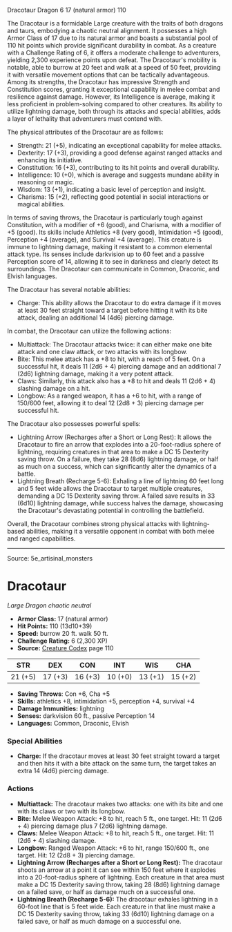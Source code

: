 <MonsterName/>Dracotaur</MonsterName>
<CreatureType/>Dragon</CreatureType>
<CR/>6</CR>
<AC/>17 (natural armor)</AC>
<HP/>110</HP>
<summary>The Dracotaur is a formidable Large creature with the traits of both dragons and taurs, embodying a chaotic neutral alignment. It possesses a high Armor Class of 17 due to its natural armor and boasts a substantial pool of 110 hit points which provide significant durability in combat. As a creature with a Challenge Rating of 6, it offers a moderate challenge to adventurers, yielding 2,300 experience points upon defeat. The Dracotaur's mobility is notable, able to burrow at 20 feet and walk at a speed of 50 feet, providing it with versatile movement options that can be tactically advantageous. Among its strengths, the Dracotaur has impressive Strength and Constitution scores, granting it exceptional capability in melee combat and resilience against damage. However, its Intelligence is average, making it less proficient in problem-solving compared to other creatures. Its ability to utilize lightning damage, both through its attacks and special abilities, adds a layer of lethality that adventurers must contend with.</summary>

<detail>

The physical attributes of the Dracotaur are as follows:
- Strength: 21 (+5), indicating an exceptional capability for melee attacks.
- Dexterity: 17 (+3), providing a good defense against ranged attacks and enhancing its initiative.
- Constitution: 16 (+3), contributing to its hit points and overall durability.
- Intelligence: 10 (+0), which is average and suggests mundane ability in reasoning or magic.
- Wisdom: 13 (+1), indicating a basic level of perception and insight.
- Charisma: 15 (+2), reflecting good potential in social interactions or magical abilities.

In terms of saving throws, the Dracotaur is particularly tough against Constitution, with a modifier of +6 (good), and Charisma, with a modifier of +5 (good). Its skills include Athletics +8 (very good), Intimidation +5 (good), Perception +4 (average), and Survival +4 (average). This creature is immune to lightning damage, making it resistant to a common elemental attack type. Its senses include darkvision up to 60 feet and a passive Perception score of 14, allowing it to see in darkness and clearly detect its surroundings. The Dracotaur can communicate in Common, Draconic, and Elvish languages.

The Dracotaur has several notable abilities:
- Charge: This ability allows the Dracotaur to do extra damage if it moves at least 30 feet straight toward a target before hitting it with its bite attack, dealing an additional 14 (4d6) piercing damage.

In combat, the Dracotaur can utilize the following actions:
- Multiattack: The Dracotaur attacks twice: it can either make one bite attack and one claw attack, or two attacks with its longbow.
- Bite: This melee attack has a +8 to hit, with a reach of 5 feet. On a successful hit, it deals 11 (2d6 + 4) piercing damage and an additional 7 (2d6) lightning damage, making it a very potent attack.
- Claws: Similarly, this attack also has a +8 to hit and deals 11 (2d6 + 4) slashing damage on a hit.
- Longbow: As a ranged weapon, it has a +6 to hit, with a range of 150/600 feet, allowing it to deal 12 (2d8 + 3) piercing damage per successful hit.

The Dracotaur also possesses powerful spells:
- Lightning Arrow (Recharges after a Short or Long Rest): It allows the Dracotaur to fire an arrow that explodes into a 20-foot-radius sphere of lightning, requiring creatures in that area to make a DC 15 Dexterity saving throw. On a failure, they take 28 (8d6) lightning damage, or half as much on a success, which can significantly alter the dynamics of a battle.
- Lightning Breath (Recharge 5-6): Exhaling a line of lightning 60 feet long and 5 feet wide allows the Dracotaur to target multiple creatures, demanding a DC 15 Dexterity saving throw. A failed save results in 33 (6d10) lightning damage, while success halves the damage, showcasing the Dracotaur's devastating potential in controlling the battlefield.

Overall, the Dracotaur combines strong physical attacks with lightning-based abilities, making it a versatile opponent in combat with both melee and ranged capabilities.</detail>



---

Source: 5e_artisinal_monsters

# Dracotaur

*Large* *Dragon* *chaotic neutral*

- **Armor Class:** 17 (natural armor)
- **Hit Points:** 110 (13d10+39)
- **Speed:** burrow 20 ft. walk 50 ft.
- **Challenge Rating:** 6 (2,300 XP)
- **Source:** [Creature Codex](https://koboldpress.com/kpstore/product/creature-codex-for-5th-edition-dnd) page 110

| STR | DEX | CON | INT | WIS | CHA |
| --- | --- | --- | --- | --- | --- |
| 21 (+5) | 17 (+3) | 16 (+3) | 10 (+0) | 13 (+1) | 15 (+2) |

- **Saving Throws**: Con +6, Cha +5
- **Skills:** athletics +8, intimidation +5, perception +4, survival +4
- **Damage Immunities:** lightning
- **Senses:** darkvision 60 ft., passive Perception 14
- **Languages:** Common, Draconic, Elvish

### Special Abilities

- **Charge:** If the dracotaur moves at least 30 feet straight toward a target and then hits it with a bite attack on the same turn, the target takes an extra 14 (4d6) piercing damage.

### Actions

- **Multiattack:** The dracotaur makes two attacks: one with its bite and one with its claws or two with its longbow.
- **Bite:** Melee Weapon Attack: +8 to hit, reach 5 ft., one target. Hit: 11 (2d6 + 4) piercing damage plus 7 (2d6) lightning damage.
- **Claws:** Melee Weapon Attack: +8 to hit, reach 5 ft., one target. Hit: 11 (2d6 + 4) slashing damage.
- **Longbow:** Ranged Weapon Attack: +6 to hit, range 150/600 ft., one target. Hit: 12 (2d8 + 3) piercing damage.
- **Lightning Arrow (Recharges after a Short or Long Rest):** The dracotaur shoots an arrow at a point it can see within 150 feet where it explodes into a 20-foot-radius sphere of lightning. Each creature in that area must make a DC 15 Dexterity saving throw, taking 28 (8d6) lightning damage on a failed save, or half as damage much on a successful one.
- **Lightning Breath (Recharge 5-6):** The dracotaur exhales lightning in a 60-foot line that is 5 feet wide. Each creature in that line must make a DC 15 Dexterity saving throw, taking 33 (6d10) lightning damage on a failed save, or half as much damage on a successful one.





